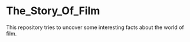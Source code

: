 # The_Story_Of_Film
This repository tries to uncover some interesting facts about the world of film.
